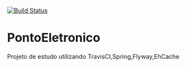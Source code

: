 [![Build Status](https://travis-ci.org/thiagocoppi/PontoEletronico.svg?branch=master)](https://travis-ci.org/thiagocoppi/PontoEletronico)

# PontoEletronico
Projeto de estudo utilizando TravisCI,Spring,Flyway,EhCache